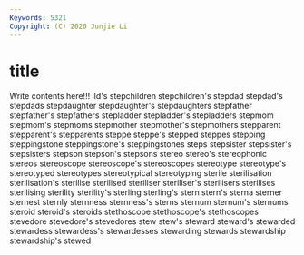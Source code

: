 ```yaml
---
Keywords: 5321
Copyright: (C) 2020 Junjie Li
---
```


# title

Write contents here!!!
ild's 
stepchildren 
stepchildren's
stepdad 
stepdad's 
stepdads 
stepdaughter 
stepdaughter's 
stepdaughters 
stepfather 
stepfather's 
stepfathers 
stepladder
stepladder's 
stepladders 
stepmom 
stepmom's 
stepmoms 
stepmother 
stepmother's 
stepmothers 
stepparent 
stepparent's
stepparents 
steppe 
steppe's 
stepped 
steppes 
stepping 
steppingstone 
steppingstone's 
steppingstones 
steps
stepsister 
stepsister's 
stepsisters 
stepson 
stepson's 
stepsons 
stereo 
stereo's 
stereophonic 
stereos
stereoscope 
stereoscope's 
stereoscopes 
stereotype 
stereotype's 
stereotyped 
stereotypes 
stereotypical 
stereotyping 
sterile
sterilisation 
sterilisation's 
sterilise 
sterilised 
steriliser 
steriliser's 
sterilisers 
sterilises 
sterilising 
sterility
sterility's 
sterling 
sterling's 
stern 
stern's 
sterna 
sterner 
sternest 
sternly 
sternness
sternness's 
sterns 
sternum 
sternum's 
sternums 
steroid 
steroid's 
steroids 
stethoscope 
stethoscope's
stethoscopes 
stevedore 
stevedore's 
stevedores 
stew 
stew's 
steward 
steward's 
stewarded 
stewardess
stewardess's 
stewardesses 
stewarding 
stewards 
stewardship 
stewardship's 
stewed 

